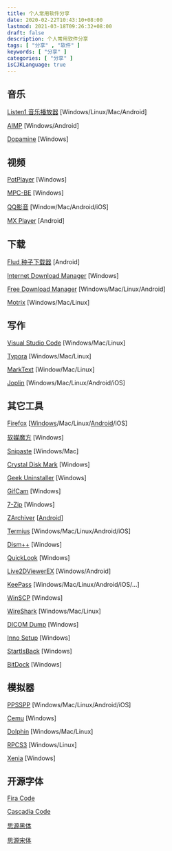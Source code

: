 ```yaml
---
title: 个人常用软件分享
date: 2020-02-22T10:43:10+08:00
lastmod: 2021-03-18T09:26:32+08:00
draft: false
description: 个人常用软件分享
tags: [ "分享" , "软件" ]
keywords: [ "分享" ]
categories: [ "分享" ]
isCJKLanguage: true
---
```


## 音乐

[Listen1 音乐播放器](http://listen1.github.io/listen1/) [Windows/Linux/Mac/Android]

[AIMP](https://www.aimp.ru/) [Windows/Android]

[Dopamine](http://www.digimezzo.com/software/dopamine/) [Windows]

## 视频

[PotPlayer](https://daumpotplayer.com/) [Windows]

[MPC-BE](https://sourceforge.net/projects/mpcbe/) [Windows]

[QQ影音](https://player.qq.com/) [Window/Mac/Android/iOS]

[MX Player](https://www.lanzoux.com/b0f19eo3c) [Android]

## 下载

[Flud 种子下载器](./) [Android]

[Internet Download Manager](http://idman.ys168.com/) [Windows]

[Free Download Manager](https://www.freedownloadmanager.org/) [Windows/Mac/Linux/Android]

[Motrix](https://motrix.app/) [Windows/Mac/Linux]

## 写作

[Visual Studio Code](https://code.visualstudio.com/) [Windows/Mac/Linux]

[Typora](https://www.typora.io/) [Windows/Mac/Linux]

[MarkText](https://marktext.app/) [Window/Mac/Linux]

[Joplin](https://joplinapp.org) [Windows/Mac/Linux/Android/iOS]

## 其它工具

[Firefox](https://www.mozilla.org/en-US/firefox/) [[Windows](http://ftp.mozilla.org/pub/firefox/releases/)/Mac/Linux/[Android](https://firefox-ci-tc.services.mozilla.com/tasks/index/mobile.v2.fenix.release.latest)/iOS]

[软媒魔方](http://mofang.ruanmei.com/) [Windows]

[Snipaste](https://zh.snipaste.com/) [Windows/Mac]

[Crystal Disk Mark](https://crystalmark.info/en/) [Windows]

[Geek Uninstaller](https://geekuninstaller.com/) [Windows]

[GifCam](http://blog.bahraniapps.com/gifcam/) [Windows]

[7-Zip](https://www.7-zip.org/) [Windows]

[ZArchiver](http://zdevs.ru/) [[Android](https://appgallery.huawei.com/#/app/C101456705)]

[Termius](https://www.termius.com/) [Windows/Mac/Linux/Android/iOS]

[Dism++](http://www.chuyu.me/zh-Hans/) [Windows]

[QuickLook](https://pooi.moe/QuickLook/) [Windows]

[Live2DViewerEX](https://store.steampowered.com/app/616720/Live2DViewerEX/) [Windows/Android]

[KeePass](https://keepass.info) [Windows/Mac/Linux/Android/iOS/...]

[WinSCP](https://winscp.net/eng/download.php) [Windows]

[WireShark](https://www.wireshark.org/) [Windows/Mac/Linux]

[DICOM Dump](http://www.makhaon.com/download/software_en/DICOMDump.zip) [Windows]

[Inno Setup](https://jrsoftware.org/isinfo.php) [Windows]

[StartIsBack](http://www.startisback.com/) [Windows]

[BitDock](http://www.bitdock.cn/) [Windows]

## 模拟器

[PPSSPP](https://www.ppsspp.org/) [Windows/Mac/Linux/Android/iOS]

[Cemu](http://cemu.info/) [Windows]

[Dolphin](https://cn.dolphin-emu.org/) [Windows/Mac/Linux]

[RPCS3](https://rpcs3.net/) [Windows/Linux]

[Xenia](https://xenia.jp/) [Windows]

## 开源字体

[Fira Code](https://github.com/tonsky/FiraCode)

[Cascadia Code](https://github.com/microsoft/cascadia-code)

[思源黑体](https://github.com/adobe-fonts/source-han-sans)

[思源宋体](https://github.com/adobe-fonts/source-han-serif)
